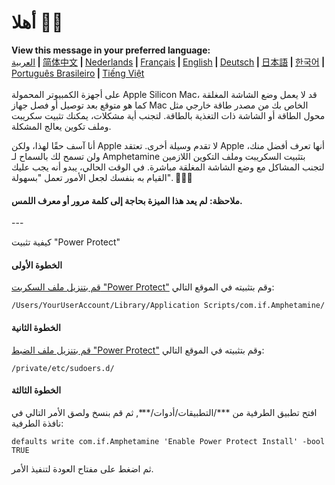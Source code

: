 # أهلا 👋🏼
<b>View this message in your preferred language:</b><br><a href="https://x74353.github.io/Amphetamine-Power-Protect/Localized/PowerProtectInstall_Arabic.html">العربية</a><b> | </b><a href="https://x74353.github.io/Amphetamine-Power-Protect/Localized/PowerProtectInstall_ChineseSimplified.html">简体中文<a><b> | </b><a href="https://x74353.github.io/Amphetamine-Power-Protect/Localized/PowerProtectInstall_Dutch.html">Nederlands</a><b> | </b><a href="https://x74353.github.io/Amphetamine-Power-Protect/Localized/PowerProtectInstall_French.html">Français</a><b> | </b><a href="https://x74353.github.io/Amphetamine-Power-Protect/">English</a><b> | </b><a href="https://x74353.github.io/Amphetamine-Power-Protect/Localized/PowerProtectInstall_German.html">Deutsch</a><b> | </b><a href="https://x74353.github.io/Amphetamine-Power-Protect/Localized/PowerProtectInstall_Japanese.html">日本語</a><b> | </b><a href="https://x74353.github.io/Amphetamine-Power-Protect/Localized/PowerProtectInstall_Korean.html">한국어</a><b> | </b><a href="https://x74353.github.io/Amphetamine-Power-Protect/Localized/PowerProtectInstall_Portuguese.html">Português Brasileiro</a><b> | </b><a href="https://x74353.github.io/Amphetamine-Power-Protect/Localized/PowerProtectInstall_Vietnamese.html">Tiếng Việt</a>
<br><br>
على أجهزة الكمبيوتر المحمولة Apple Silicon Mac، قد لا يعمل وضع الشاشة المغلقة كما هو متوقع بعد توصيل أو فصل جهاز Mac الخاص بك من مصدر طاقة خارجي مثل محول الطاقة أو الشاشة ذات التغذية بالطاقة. لتجنب أية مشكلات، يمكنك تثبيت سكريبت وملف تكوين يعالج المشكلة.

أنا آسف حقًا لهذا، ولكن Apple لا تقدم وسيلة أخرى. تعتقد Apple أنها تعرف أفضل منك، ولن تسمح لك بالسماح لـ Amphetamine بتثبيت السكريبت وملف التكوين اللازمين لتجنب المشاكل مع وضع الشاشة المغلقة مباشرة. في الوقت الحالي، يبدو أنه يجب عليك القيام به بنفسك لجعل الأمور تعمل "بسهولة". 🔨💪🏼

<h4>ملاحظة: لم يعد هذا الميزة بحاجة إلى كلمة مرور أو معرف اللمس.</h4>
---

كيفية تثبيت "Power Protect"

<h4>الخطوة الأولى</h4>
<a href="https://raw.githubusercontent.com/x74353/Amphetamine/master/Files/PowerProtect_Script.zip">قم بتنزيل ملف السكربت "Power Protect"</a> وقم بتثبيته في الموقع التالي:<br>


```/Users/YourUserAccount/Library/Application Scripts/com.if.Amphetamine/```

<h4>الخطوة الثانية</h4>
<a href="https://raw.githubusercontent.com/x74353/Amphetamine/master/Files/PowerProtect_Configuration.zip">قم بتنزيل ملف الضبط "Power Protect"</a> وقم بتثبيته في الموقع التالي:
   
```/private/etc/sudoers.d/```

<h4>الخطوة الثالثة</h4>
افتح تطبيق الطرفية من ***/التطبيقات/أدوات/***, ثم قم بنسخ ولصق الأمر التالي في نافذة الطرفية:
     
```defaults write com.if.Amphetamine 'Enable Power Protect Install' -bool TRUE```

ثم اضغط على مفتاح العودة لتنفيذ الأمر.
   
   

